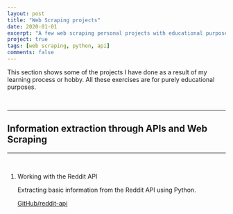 ```yaml
---
layout: post
title: "Web Scraping projects"
date: 2020-01-01
excerpt: "A few web scraping personal projects with educational purpose."
project: true
tags: [web scraping, python, api]
comments: false
---
```


This section shows some of the projects I have done as a result of my learning process or hobby. All these exercises are for purely educational purposes.

<br>

***

## Information extraction through APIs and Web Scraping

***

<br>

1. Working with the Reddit API

    Extracting basic information from the Reddit API using Python.

    [GitHub/reddit-api](https://github.com/cadovid/reddit-api)
